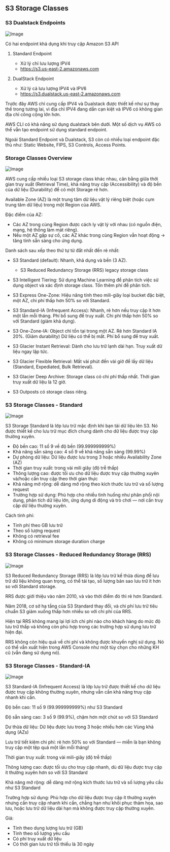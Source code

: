 ## S3 Storage Classes

### S3 Dualstack Endpoints

![Image](../images/s3/s3-dualstack-endpoints.png)

Có hai endpoint khả dụng khi truy cập Amazon S3 API

1. Standard Endpoint

   - Xử lý chỉ lưu lượng IPV4
   - https://s3.us-east-2.amazonaws.com

2. DualStack Endpoint
   - Xử lý cả lưu lượng IPV4 và IPV6
   - https://s3.dualstack.us-east-2.amazonaws.com

Trước đây AWS chỉ cung cấp IPV4 và Dualstack được thiết kế như sự thay thế trong tương lai, vì địa chỉ IPV4 đang dần cạn kiệt và IPV6 có không gian địa chỉ công cộng lớn hơn.

AWS CLI có khả năng sử dụng dualstack bên dưới. Một số dịch vụ AWS có thể vẫn tạo endpoint sử dụng standard endpoint.

Ngoài Standard Endpoint và Dualstack, S3 còn có nhiều loại endpoint đặc thù như: Static Website, FIPS, S3 Controls, Access Points.

### Storage Classes Overview

![Image](../images/s3/s3-storage-classes-overview.png)

AWS cung cấp nhiều loại S3 storage class khác nhau, cân bằng giữa thời gian truy xuất (Retrieval Time), khả năng truy cập (Accessibility) và độ bền của dữ liệu (Durability) để có một Storage rẻ hơn.

Available Zone (AZ) là một trung tâm dữ liệu vật lý riêng biệt (hoặc cụm trung tâm dữ liệu) trong một Region của AWS.

Đặc điểm của AZ:

- Các AZ trong cùng Region được cách ly vật lý với nhau (có nguồn điện, mạng, hệ thống làm mát riêng).
- Nếu một AZ gặp sự cố, các AZ khác trong cùng Region vẫn hoạt động → tăng tính sẵn sàng cho ứng dụng.

Danh sách sau xếp theo thứ tự từ đắt nhất đến rẻ nhất:

- S3 Standard (default): Nhanh, khả dụng và bền (3 AZ).

  - S3 Reduced Redundancy Storage (RRS) legacy storage class

- S3 Intelligent Tiering: Sử dụng Machine Learning để phân tích việc sử dụng object và xác định storage class. Tốn thêm phí để phân tích.

- S3 Express One-Zone: Hiệu năng tính theo mili-giây loại bucket đặc biệt, một AZ, chi phí thấp hơn 50% so với Standard.

- S3 Standard-IA (Infrequent Access): Nhanh, rẻ hơn nếu truy cập ít hơn một lần mỗi tháng. Phí bổ sung để truy xuất. Chi phí thấp hơn 50% so với Standard (giảm khả dụng).

- S3 One-Zone-IA: Object chỉ tồn tại trong một AZ. Rẻ hơn Standard IA 20%.
  (Giảm durability) Dữ liệu có thể bị mất. Phí bổ sung để truy xuất.

- S3 Glacier Instant Retrieval: Dành cho lưu trữ lạnh dài hạn. Truy xuất dữ liệu ngay lập tức.

- S3 Glacier Flexible Retrieval: Mất vài phút đến vài giờ để lấy dữ liệu (Standard, Expediated, Bulk Retrieval).

- S3 Glacier Deep Archive: Storage class có chi phí thấp nhất. Thời gian truy xuất dữ liệu là 12 giờ.

- S3 Outposts có storage class riêng.

### S3 Storage Classes - Standard

![Image](../images/s3/s3-storage-class-standard.png)

S3 Storage Standard là lớp lưu trữ mặc định khi bạn tải dữ liệu lên S3. Nó được thiết kế cho lưu trữ mục đích chung dành cho dữ liệu được truy cập thường xuyên.

- Độ bền cao: 11 số 9 về độ bền (99.999999999%)
- Khả năng sẵn sàng cao: 4 số 9 về khả năng sẵn sàng (99.99%)
- Dự phòng dữ liệu: Dữ liệu được lưu trong 3 hoặc nhiều Availability Zone (AZ)
- Thời gian truy xuất: trong vài mili giây (độ trễ thấp)
- Thông lượng cao: được tối ưu cho dữ liệu được truy cập thường xuyên và/hoặc cần truy cập theo thời gian thực
- Khả năng mở rộng: dễ dàng mở rộng theo kích thước lưu trữ và số lượng request
- Trường hợp sử dụng: Phù hợp cho nhiều tình huống như phân phối nội dung, phân tích dữ liệu lớn, ứng dụng di động và trò chơi — nơi cần truy cập dữ liệu thường xuyên.

Cách tính phí:

- Tính phí theo GB lưu trữ
- Theo số lượng request
- Không có retrieval fee
- Không có minimum storage duration charge

### S3 Storage Classes - Reduced Redundancy Storage (RRS)

![Image](../images/s3/s3-storage-classes-RRS.png)

S3 Reduced Redundancy Storage (RRS) là lớp lưu trữ kế thừa dùng để lưu trữ dữ liệu không quan trọng, có thể tái tạo, số lượng bản sao lưu trữ ít hơn so với Standard storage.

RRS được giới thiệu vào năm 2010, và vào thời điểm đó thì rẻ hơn Standard.

Năm 2018, cơ sở hạ tầng của S3 Standard thay đổi, và chi phí lưu trữ tiêu chuẩn S3 giảm xuống thấp hơn nhiều so với chi phí của RRS.

Hiện tại RRS không mang lại lợi ích chi phí nào cho khách hàng do mức độ lưu trữ thấp và không còn phù hợp trong các trường hợp sử dụng lưu trữ hiện đại.

RRS không còn hiệu quả về chi phí và không được khuyến nghị sử dụng. Nó có thể vẫn xuất hiện trong AWS Console như một tùy chọn cho những KH cũ (vẫn đang sử dụng nó).

### S3 Storage Classes - Standard-IA

![Image](../images/s3/s3-storage-classes-standard-IA.png)

S3 Standard-IA (Infrequent Access) là lớp lưu trữ được thiết kế cho dữ liệu được truy cập không thường xuyên, nhưng vẫn cần khả năng truy cập nhanh khi cần.

Độ bền cao: 11 số 9 (99.999999999%) như S3 Standard

Độ sẵn sàng cao: 3 số 9 (99.9%), chậm hơn một chút so với S3 Standard

Dư thừa dữ liệu: Dữ liệu được lưu trong 3 hoặc nhiều hơn các Vùng khả dụng (AZs)

Lưu trữ tiết kiệm chi phí: rẻ hơn 50% so với Standard — miễn là bạn không truy cập một tệp quá một lần mỗi tháng!

Thời gian truy xuất: trong vài mili-giây (độ trễ thấp)

Thông lượng cao: được tối ưu cho truy cập nhanh, dù dữ liệu được truy cập ít thường xuyên hơn so với S3 Standard

Khả năng mở rộng: dễ dàng mở rộng kích thước lưu trữ và số lượng yêu cầu như S3 Standard

Trường hợp sử dụng:
Phù hợp cho dữ liệu được truy cập ít thường xuyên nhưng cần truy cập nhanh khi cần, chẳng hạn như khôi phục thảm họa, sao lưu, hoặc lưu trữ dữ liệu dài hạn mà không được truy cập thường xuyên.

Giá:

- Tính theo dung lượng lưu trữ (GB)
- Tính theo số lượng yêu cầu
- Có phí truy xuất dữ liệu
- Có thời gian lưu trữ tối thiểu là 30 ngày
